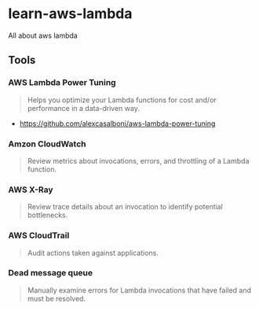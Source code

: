 # learn-aws-lambda
All about aws lambda

## Tools
### AWS Lambda Power Tuning
> Helps you optimize your Lambda functions for cost and/or performance in a data-driven way.
- https://github.com/alexcasalboni/aws-lambda-power-tuning
### Amzon CloudWatch
> Review metrics about invocations, errors, and throttling of a Lambda function.
### AWS X-Ray
> Review trace details about an invocation to identify potential bottlenecks.
### AWS CloudTrail
> Audit actions taken against applications.

### Dead message queue
> Manually examine errors for Lambda invocations that have failed and must be resolved.
